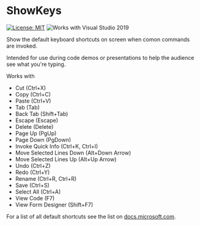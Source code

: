 # ShowKeys

[![License: MIT](https://img.shields.io/badge/License-MIT-green.svg)](LICENSE)
![Works with Visual Studio 2019](https://img.shields.io/static/v1.svg?label=VS&message=2019&color=5F2E96)

Show the default keyboard shortcuts on screen when comon commands are invoked.

Intended for use during code demos or presentations to help the audience see what you're typing.

Works with

- Cut (Ctrl+X)
- Copy (Ctrl+C)
- Paste (Ctrl+V)
- Tab (Tab)
- Back Tab (Shift+Tab)
- Escape (Escape)
- Delete (Delete)
- Page Up (PgUp)
- Page Down (PgDown)
- Invoke Quick Info (Ctrl+K, Ctrl+I)
- Move Selected Lines Down (Alt+Down Arrow)
- Move Selected Lines Up (Alt+Up Arrow)
- Undo (Ctrl+Z)
- Redo (Ctrl+Y)
- Rename (Ctrl+R, Ctrl+R)
- Save (Ctrl+S)
- Select All (Ctrl+A)
- View Code (F7)
- View Form Designer (Shift+F7)

For a list of all default shortcuts see the list on [docs.microsoft.com](https://docs.microsoft.com/en-us/visualstudio/ide/default-keyboard-shortcuts-in-visual-studio?view=vs-2019).

<!--

The following commands should work but don't because of a probable VS bug.

- Duplicate Selection (Ctrl+D)
- Insert Snippet (Ctrl+K, Ctrl+X)
- Comment Selection (Ctrl+K, Ctrl+C)
- Uncomment Selection (Ctrl+K, Ctrl+U)
- Format Document (Ctrl+K, Ctrl+D)
- Format Selection (Ctrl+K, Ctrl+F)
- Surround With (Ctrl+K, Ctrl+S)

-->
